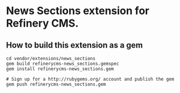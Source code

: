 # News Sections extension for Refinery CMS.

## How to build this extension as a gem

    cd vendor/extensions/news_sections
    gem build refinerycms-news_sections.gemspec
    gem install refinerycms-news_sections.gem

    # Sign up for a http://rubygems.org/ account and publish the gem
    gem push refinerycms-news_sections.gem